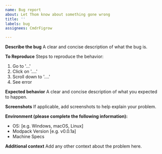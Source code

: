 ```yaml
---
name: Bug report
about: Let Thom know about something gone wrong
title: ''
labels: bug
assignees: CmdrFigrow

---
```


**Describe the bug**
A clear and concise description of what the bug is.

**To Reproduce**
Steps to reproduce the behavior:
1. Go to '...'
2. Click on '....'
3. Scroll down to '....'
4. See error

**Expected behavior**
A clear and concise description of what you expected to happen.

**Screenshots**
If applicable, add screenshots to help explain your problem.

**Environment (please complete the following information):**
 - OS: [e.g. Windows, macOS, Linux]
 - Modpack Version [e.g. v0.0.1a]
 - Machine Specs

**Additional context**
Add any other context about the problem here.

